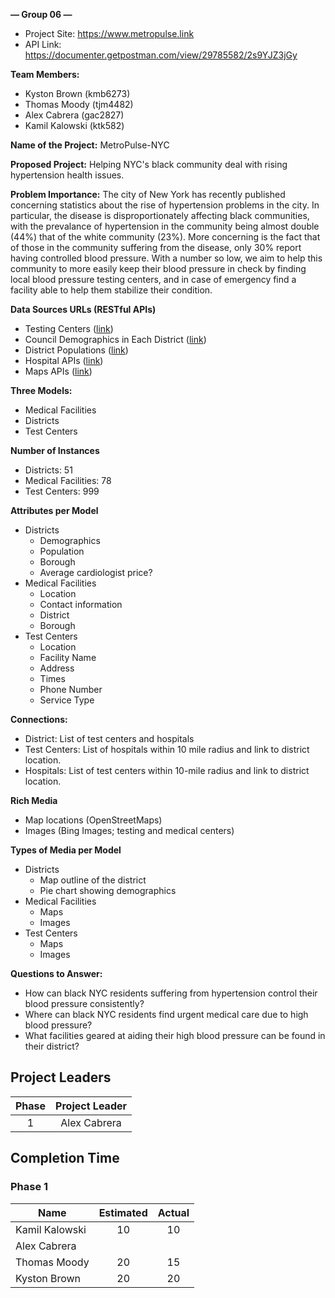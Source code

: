 **— Group 06 —**

- Project Site: https://www.metropulse.link
- API Link: https://documenter.getpostman.com/view/29785582/2s9YJZ3jGy

**Team Members:**



* Kyston Brown (kmb6273)
* Thomas Moody (tjm4482)
* Alex Cabrera (gac2827)
* Kamil Kalowski (ktk582)

**Name of the Project:** MetroPulse-NYC

**Proposed Project:** Helping NYC's black community deal with rising hypertension health issues.

**Problem Importance:** The city of New York has recently published concerning statistics about the rise of hypertension problems in the city. In particular, the disease is disproportionately affecting black communities, with the prevalance of hypertension in the community being almost double (44%) that of the white community (23%). More concerning is the fact that of those in the community suffering from the disease, only 30% report having controlled blood pressure. With a number so low, we aim to help this community to more easily keep their blood pressure in check by finding local blood pressure testing centers, and in case of emergency find a facility able to help them stabilize their condition.

**Data Sources URLs (RESTful APIs)**



* Testing Centers ([link](https://dev.socrata.com/foundry/data.cityofnewyork.us/8eux-rfe8))
* Council Demographics in Each District ([link](https://data.cityofnewyork.us/City-Government/Council-district-breakdown/jqy3-ybjq))
* District Populations ([link](https://data.cityofnewyork.us/City-Government/New-York-City-Population-By-Community-Districts/xi7c-iiu2))
* Hospital APIs ([link](https://data.cityofnewyork.us/Health/NYC-Health-Hospitals-patient-care-locations-2011/f7b6-v6v3))
* Maps APIs ([link](https://www.openstreetmap.org/about/api/))

**Three Models:**



* Medical Facilities
* Districts
* Test Centers

**Number of Instances**



* Districts: 51
* Medical Facilities: 78
* Test Centers: 999

**Attributes per Model**



* Districts 
    * Demographics
    * Population
    * Borough
    * Average cardiologist price?
* Medical Facilities
    * Location
    * Contact information
    * District
    * Borough
* Test Centers
    * Location
    * Facility Name
    * Address
    * Times
    * Phone Number
    * Service Type

**Connections:**



* District: List of test centers and hospitals
* Test Centers: List of hospitals within 10 mile radius and link to district location.
* Hospitals: List of test centers within 10-mile radius and link to district location.

**Rich Media**



* Map locations (OpenStreetMaps)
* Images (Bing Images; testing and medical centers)

**Types of Media per Model**



* Districts
    * Map outline of the district
    * Pie chart showing demographics
* Medical Facilities
    * Maps
    * Images
* Test Centers
    * Maps
    * Images

**Questions to Answer:**



* How can black NYC residents suffering from hypertension control their blood pressure consistently?
* Where can black NYC residents find urgent medical care due to high blood pressure?
* What facilities geared at aiding their high blood pressure can be found in their district?



## Project Leaders
| Phase | Project Leader        |
| :---: | :-------: |
| 1     | Alex Cabrera   |

## Completion Time
### Phase 1
| Name               | Estimated     | Actual        |
| ------------------ | :-----------: | :-----------: |
| Kamil Kalowski    |  10           | 10                 |
| Alex Cabrera      |             |                  |
| Thomas Moody      |  20           | 15                 |
| Kyston Brown      |  20           | 20                 |

